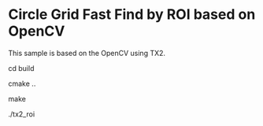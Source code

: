# Circle Grid Fast Find by ROI based on OpenCV

This sample is based on the OpenCV using TX2. 


cd build

cmake ..

make

./tx2_roi

